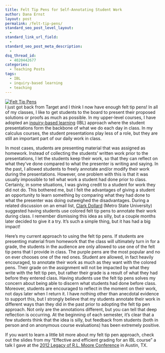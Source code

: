 ```yaml
---
title: Felt Tip Pens for Self-Annotating Student Work
author: Dana Ernst
layout: post
permalink: /felt-tip-pens/
standard_seo_post_level_layout:
  - 
standard_link_url_field:
  - 
standard_seo_post_meta_description:
  - 
dsq_thread_id:
  - 4020442677
categories:
  - Teaching Posts
tags:
  - IBL
  - inquiry-based learning
  - teaching
---
```

[<img src="http://i0.wp.com/danaernst.com/wp-content/uploads/2012/09/Photo1-1024x768.jpg?fit=610%2C458" alt="Felt Tip Pens" title="Felt Tip Pens" class="aligncenter size-large wp-image-321" data-recalc-dims="1" />][1]  
I just got back from Target and I think I now have enough felt tip pens! In all of my classes, I like to get students to the board to present their proposed solutions or proofs as much as possible. In my upper-level courses, I have adopted an [inquiry-based learning][2] (IBL) approach where the student presentations form the backbone of what we do each day in class. In my calculus courses, the student presentations play less of a role, but they are still an important part of our daily work in class.

In most cases, students are presenting material that was assigned as homework. Instead of collecting the students&#8217; written work prior to the presentations, I let the students keep their work, so that they can reflect on what they&#8217;ve done compared to what the presenter is writing and saying. In the past, I allowed students to freely annotate and/or modify their work during the presentations. However, one problem with this is that it was usually impossible to tell what work a student had done prior to class. Certainly, in some situations, I was giving credit to a student for work they did not do. This bothered me, but I felt the advantages of giving a student an opportunity to learn something by comparing what they had done to what the presenter was doing outweighed the disadvantages. During a related discussion on an email list, [Clark Dollard][3] (Metro State University) suggested having students use colored felt tip pens to annotate their work during class. I remember dismissing this idea as silly, but a couple months later decided to give it a try. It&#8217;s such a simple thing, but it has had a big impact!

Here&#8217;s my current approach to using the felt tip pens. If students are presenting material from homework that the class will ultimately turn in for a grade, the students in the audience are only allowed to use one of the felt tip pens that I provide in class. The purple pens are the most popular and no on ever chooses one of the red ones. Student are allowed, in fact heavily encouraged, to annotate their work as much as they want with the colored pens. Their grade on the assignment will not be impacted by what they write with the felt tip pen, but rather their grade is a result of what they had before they entered class. Having students use the felt tip pens solves my concern about being able to discern what students had done before class. Moreover, students are encouraged to reflect in the moment on their work, not days later when I return it. I have nothing other than anecdotal evidence to support this, but I strongly believe that my students annotate their work in different ways than they did in the past prior to adopting the felt tip pen approach. Not only are the annotations different, but you can tell that deep reflection is occurring. At the beginning of each semester, it&#8217;s clear that a few students think that the idea is silly, but feedback from students (both in person and on anonymous course evaluations) has been extremely positive.

If you want to learn a little bit more about my felt tip pen approach, check out the slides from my &#8220;Effective and efficient grading for an IBL course&#8221; a talk I gave at the [2012 Legacy of R.L. Moore Conference][4] in Austin, TX.

 [1]: http://i0.wp.com/danaernst.com/wp-content/uploads/2012/09/Photo1.jpg
 [2]: http://www.inquirybasedlearning.org/?page=What_is_IBL
 [3]: http://www.msudenver.edu/searchchannel/jsp/directoryprofile/profile.jsp?uName=cdollard
 [4]: http://legacyrlmoore.org/Reports/EAF%20Program%20June%20Conf%20031412.pdf